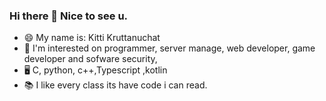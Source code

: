 ### Hi there 👋 Nice to see u.
- 😄 My name is: Kitti Kruttanuchat
- 🔭 I'm interested on programmer, server manage, web developer, game developer and sofware security,
- 🖥️ C, python, c++,Typescript ,kotlin
- 📚 I like every class its have code i can read.

